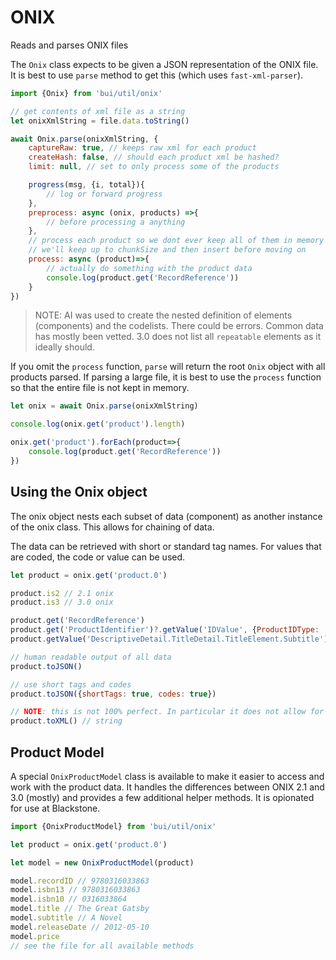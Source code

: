 # ONIX

Reads and parses ONIX files

The `Onix` class expects to be given a JSON representation of the ONIX file. It is best to use `parse` method to get this (which uses `fast-xml-parser`).

```js
import {Onix} from 'bui/util/onix'

// get contents of xml file as a string
let onixXmlString = file.data.toString()

await Onix.parse(onixXmlString, {
    captureRaw: true, // keeps raw xml for each product
    createHash: false, // should each product xml be hashed?
    limit: null, // set to only process some of the products

    progress(msg, {i, total}){ 
        // log or forward progress
    },
    preprocess: async (onix, products) =>{
        // before processing a anything
    },
    // process each product so we dont ever keep all of them in memory
    // we'll keep up to chunkSize and then insert before moving on
    process: async (product)=>{
        // actually do something with the product data
        console.log(product.get('RecordReference'))
    }
})
```

> NOTE: AI was used to create the nested definition of elements (components) and the codelists. There could be errors. Common data has mostly been vetted. 3.0 does not list all `repeatable` elements as it ideally should.

If you omit the `process` function, `parse` will return the root `Onix` object with all products parsed. If parsing a large file, it is best to use the `process` function so that the entire file is not kept in memory.

```js
let onix = await Onix.parse(onixXmlString)

console.log(onix.get('product').length)

onix.get('product').forEach(product=>{
    console.log(product.get('RecordReference'))
})
```

## Using the Onix object

The onix object nests each subset of data (component) as another instance of the onix class. This allows for chaining of data.

The data can be retrieved with short or standard tag names. For values that are coded, the code or value can be used.

```js
let product = onix.get('product.0')

product.is2 // 2.1 onix
product.is3 // 3.0 onix

product.get('RecordReference')
product.get('ProductIdentifier')?.getValue('IDValue', {ProductIDType: 'ISBN-13'})
product.getValue('DescriptiveDetail.TitleDetail.TitleElement.Subtitle')

// human readable output of all data
product.toJSON()

// use short tags and codes
product.toJSON({shortTags: true, codes: true})

// NOTE: this is not 100% perfect. In particular it does not allow for setting the header
product.toXML() // string
```

## Product Model

A special `OnixProductModel` class is available to make it easier to access and work with the product data. It handles the differences between ONIX 2.1 and 3.0 (mostly) and provides a few additional helper methods. It is opionated for use at Blackstone.

```js
import {OnixProductModel} from 'bui/util/onix'

let product = onix.get('product.0')

let model = new OnixProductModel(product)

model.recordID // 9780316033863
model.isbn13 // 9780316033863
model.isbn10 // 0316033864
model.title // The Great Gatsby
model.subtitle // A Novel
model.releaseDate // 2012-05-10
model.price
// see the file for all available methods
```
